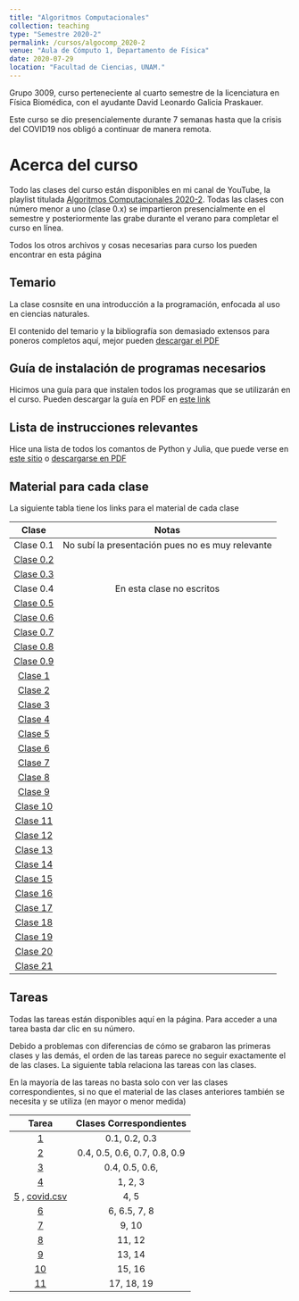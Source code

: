 ```yaml
---
title: "Algoritmos Computacionales"
collection: teaching
type: "Semestre 2020-2"
permalink: /cursos/algocomp_2020-2
venue: "Aula de Cómputo 1, Departamento de Física"
date: 2020-07-29
location: "Facultad de Ciencias, UNAM."
---
```


Grupo 3009, curso perteneciente al cuarto semestre de la licenciatura en Física Biomédica, con el ayudante David Leonardo Galicia Praskauer. 

Este curso se dio presencialemente durante 7 semanas hasta que la crisis del COVID19 nos obligó a continuar de manera remota.

# Acerca del curso

Todo las clases del curso están disponibles en mi canal de YouTube, la playlist titulada [Algoritmos Computacionales 2020-2](https://www.youtube.com/playlist?list=PLwEkAnYJ7sRYXvC0-T_ngRVpMX5uQ-2DA). Todas las clases con número menor a uno (clase 0.x) se impartieron presencialmente en el semestre y posteriormente las grabe durante el verano para completar el curso en línea.

Todos los otros archivos y cosas necesarias para curso los pueden encontrar en esta página

## Temario

La clase cosnsite en una introducción a la programación, enfocada al uso en ciencias naturales. 

El contenido del temario y la bibliografía son demasiado extensos para poneros completos aquí, mejor pueden [descargar el PDF](http://sayeg84.github.io/files/algocomp_2020-2/temario.pdf)

## Guía de instalación de programas necesarios

Hicimos una guía para que instalen todos los programas que se utilizarán en el curso. Pueden descargar la guía en PDF en [este link](http://sayeg84.github.io/files/algocomp_2020-2/instalacion.pdf)

## Lista de instrucciones relevantes

Hice una lista de todos los comantos de Python y Julia, que puede verse en [este sitio](http://sayeg84.github.io/files/algocomp_2020-2/tabla.html) o [descargarse en PDF](http://sayeg84.github.io/files/algocomp_2020-2/tabla.pdf)

## Material para cada clase

La siguiente tabla tiene los links para el material de cada clase

| Clase | Notas |
| :-: | :-: |
| Clase 0.1 | No subí la presentación pues no es muy relevante | 
| [Clase 0.2](http://sayeg84.github.io/files/algocomp_2020-2/material/clase0.2.zip) | | 
| [Clase 0.3](http://sayeg84.github.io/files/algocomp_2020-2/material/clase0.3.zip) | | 
| Clase 0.4 | En esta clase no escritos | 
| [Clase 0.5](http://sayeg84.github.io/files/algocomp_2020-2/material/clase0.5.zip) | | 
| [Clase 0.6](http://sayeg84.github.io/files/algocomp_2020-2/material/clase0.6.zip) | | 
| [Clase 0.7](http://sayeg84.github.io/files/algocomp_2020-2/material/clase0.7.zip) | | 
| [Clase 0.8](http://sayeg84.github.io/files/algocomp_2020-2/material/clase0.8.zip) | | 
| [Clase 0.9](http://sayeg84.github.io/files/algocomp_2020-2/material/clase0.9.zip) | | 
| [Clase 1](http://sayeg84.github.io/files/algocomp_2020-2/material/clase1.zip) | | 
| [Clase 2](http://sayeg84.github.io/files/algocomp_2020-2/material/clase2.zip) | | 
| [Clase 3](http://sayeg84.github.io/files/algocomp_2020-2/material/clase3.zip) | | 
| [Clase 4](http://sayeg84.github.io/files/algocomp_2020-2/material/clase4.zip) | | 
| [Clase 5](http://sayeg84.github.io/files/algocomp_2020-2/material/clase5.zip) | | 
| [Clase 6](http://sayeg84.github.io/files/algocomp_2020-2/material/clase6.zip) | | 
| [Clase 7](http://sayeg84.github.io/files/algocomp_2020-2/material/clase7.zip) | | 
| [Clase 8](http://sayeg84.github.io/files/algocomp_2020-2/material/clase8.zip) | | 
| [Clase 9](http://sayeg84.github.io/files/algocomp_2020-2/material/clase9.zip) | | 
| [Clase 10](http://sayeg84.github.io/files/algocomp_2020-2/material/clase10.zip) | | 
| [Clase 11](http://sayeg84.github.io/files/algocomp_2020-2/material/clase11.zip) | | 
| [Clase 12](http://sayeg84.github.io/files/algocomp_2020-2/material/clase12.zip) | | 
| [Clase 13](http://sayeg84.github.io/files/algocomp_2020-2/material/clase13.zip) | | 
| [Clase 14](http://sayeg84.github.io/files/algocomp_2020-2/material/clase14.zip) | | 
| [Clase 15](http://sayeg84.github.io/files/algocomp_2020-2/material/clase15.zip) | | 
| [Clase 16](http://sayeg84.github.io/files/algocomp_2020-2/material/clase16.zip) | | 
| [Clase 17](http://sayeg84.github.io/files/algocomp_2020-2/material/clase17.zip) | | 
| [Clase 18](http://sayeg84.github.io/files/algocomp_2020-2/material/clase18.zip) | | 
| [Clase 19](http://sayeg84.github.io/files/algocomp_2020-2/material/clase19.zip) | | 
| [Clase 20](http://sayeg84.github.io/files/algocomp_2020-2/material/clase20.zip) | | 
| [Clase 21](http://sayeg84.github.io/files/algocomp_2020-2/material/clase21.zip) | | 



## Tareas

Todas las tareas están disponibles aquí en la página. Para acceder a una tarea basta dar clic en su número. 

Debido a problemas con diferencias de cómo se grabaron las primeras clases y las demás, el orden de las tareas parece no seguir exactamente el de las clases. La siguiente tabla relaciona las tareas con las clases.

En la mayoría de las tareas no basta solo con ver las clases correspondientes, si no que el material de las clases anteriores también se necesita y se utiliza (en mayor o menor medida)

|Tarea|Clases Correspondientes|
|:----:|:----:|
| [1](http://sayeg84.github.io/files/algocomp_2020-2/tareas/tarea1.pdf) | 0.1, 0.2, 0.3 | 
| [2](http://sayeg84.github.io/files/algocomp_2020-2/tareas/tarea2.pdf) | 0.4, 0.5, 0.6, 0.7, 0.8, 0.9 | 
| [3](http://sayeg84.github.io/files/algocomp_2020-2/tareas/tarea3.pdf) | 0.4, 0.5, 0.6, | 
| [4](http://sayeg84.github.io/files/algocomp_2020-2/tareas/tarea4.pdf) | 1, 2, 3 | 
| [5](http://sayeg84.github.io/files/algocomp_2020-2/tareas/tarea5.pdf) , [covid.csv](http://sayeg84.github.io/files/algocomp_2020-2/tareas/covid19.csv) | 4, 5 | 
| [6](http://sayeg84.github.io/files/algocomp_2020-2/tareas/tarea6.pdf) | 6, 6.5, 7, 8 | 
| [7](http://sayeg84.github.io/files/algocomp_2020-2/tareas/tarea7.pdf) | 9, 10| 
| [8](http://sayeg84.github.io/files/algocomp_2020-2/tareas/tarea8.pdf) | 11, 12 | 
| [9](http://sayeg84.github.io/files/algocomp_2020-2/tareas/tarea9.pdf) | 13, 14 | 
| [10](http://sayeg84.github.io/files/algocomp_2020-2/tareas/tarea10.pdf) | 15, 16 | 
| [11](http://sayeg84.github.io/files/algocomp_2020-2/tareas/tarea11.pdf) | 17, 18, 19 |